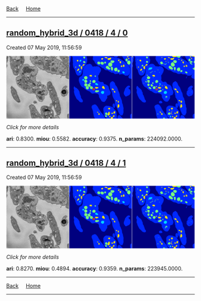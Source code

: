 
[Back](..)&nbsp;&nbsp;&nbsp;&nbsp;&nbsp;[Home](https://leapmanlab.github.io/snapshots)

---

<div class="summary"><a href="0"><h2>random_hybrid_3d / 0418 / 4 / 0</h2></a><p>Created 07 May 2019, 11:56:59
</p><a href="0"><img src="0/media/summary.png" align="center"></a><p>
<i>Click for more details</i>
</p></div>

**ari**: 0.8300. **miou**: 0.5582. **accuracy**: 0.9375. **n_params**: 224092.0000. 

---

<div class="summary"><a href="1"><h2>random_hybrid_3d / 0418 / 4 / 1</h2></a><p>Created 07 May 2019, 11:56:59
</p><a href="1"><img src="1/media/summary.png" align="center"></a><p>
<i>Click for more details</i>
</p></div>

**ari**: 0.8270. **miou**: 0.4894. **accuracy**: 0.9359. **n_params**: 223945.0000. 

---

[Back](..)&nbsp;&nbsp;&nbsp;&nbsp;&nbsp;[Home](https://leapmanlab.github.io/snapshots)

---